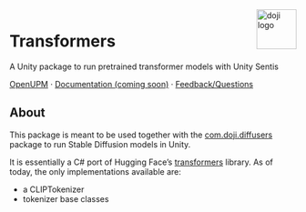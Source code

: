 <a href="https://www.doji-tech.com/">
  <img src="https://www.doji-tech.com/assets/favicon.ico" alt="doji logo" title="Doji" align="right" height="70" />
</a>

# Transformers
A Unity package to run pretrained transformer models with Unity Sentis

[OpenUPM] · [Documentation (coming soon)] · [Feedback/Questions]

## About

This package is meant to be used together with the [com.doji.diffusers] package to run Stable Diffusion models in Unity.

It is essentially a C# port of Hugging Face’s [transformers] library. As of today, the only implementations available are:
- a CLIPTokenizer
- tokenizer base classes

[OpenUPM]: https://openupm.com/packages/com.doji.transformers
[Documentation (coming soon)]: https://github.com/julienkay/com.doji.transformers
[Feedback/Questions]: https://discussions.unity.com/t/stable-diffusion-diffusers-transformers-package/332701
[transformers]: https://github.com/huggingface/transformers
[com.doji.diffusers]: https://github.com/julienkay/com.doji.diffusers
